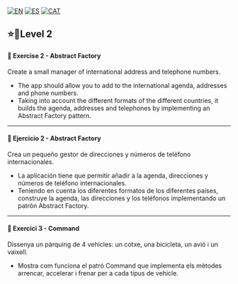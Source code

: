[![EN](https://img.shields.io/badge/EN-blue.svg?logo=googletranslate&logoColor=white)](#eng)
[![ES](https://img.shields.io/badge/ES-red.svg?logo=googletranslate&logoColor=white)](#es)
[![CAT](https://img.shields.io/badge/CAT-yellow.svg?logo=googletranslate&logoColor=white)](#cat)

⭐🌟Level 2
-

<a name="eng"></a>

#### 📍 Exercise 2 - Abstract Factory

Create a small manager of international address and telephone numbers.

- The app should allow you to add to the international agenda, addresses and phone numbers. 
- Taking into account the different formats of the different countries, it builds the agenda, addresses and telephones by implementing an Abstract Factory pattern.

---

<a name="es"></a>

#### 📍 Ejercicio 2 - Abstract Factory


Crea un pequeño gestor de direcciones y números de teléfono internacionales.

- La aplicación tiene que permitir añadir a la agenda, direcciones y números de teléfono internacionales. 
- Teniendo en cuenta los diferentes formatos de los diferentes países, construye la agenda, las direcciones y los teléfonos implementando un patrón Abstract Factory.

---

<a name="cat"></a>

#### 📍 Exercici 3 - Command

Dissenya un pàrquing de 4 vehicles: un cotxe, una bicicleta, un avió i un vaixell. 

- Mostra com funciona el patró Command que implementa els mètodes arrencar, accelerar i frenar per a cada tipus de vehicle.
